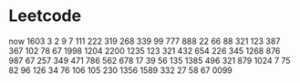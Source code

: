 # Leetcode
now
1603
3
2
9
7
111
222
319
268
339
99
777
888
22
66
88
321
123
387
367
102
78
67
1998
1204
2200
1235
123
321
432
654
226
345
1268
876
987
67
257
349
471
786
562
678
17
39
56
135
1385
496
321
879
1024
7
75
82
96
126
34
76
106
105
230
1356
1589
332
27
58
67
0099
